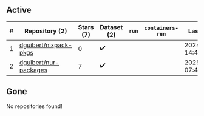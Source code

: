## Active
| # | Repository (2) | Stars (7) | Dataset (2) | `run` | `containers-run` | Last Modified |
| --- | --- | --- | --- | --- | --- | --- |
| 1 | [dguibert/nixpack-pkgs](https://github.com/dguibert/nixpack-pkgs) | 0 | :heavy_check_mark: |  |  | 2024-01-19 14:46:42+00:00 |
| 2 | [dguibert/nur-packages](https://github.com/dguibert/nur-packages) | 7 | :heavy_check_mark: |  |  | 2025-01-06 07:41:49+00:00 |

## Gone
No repositories found!
